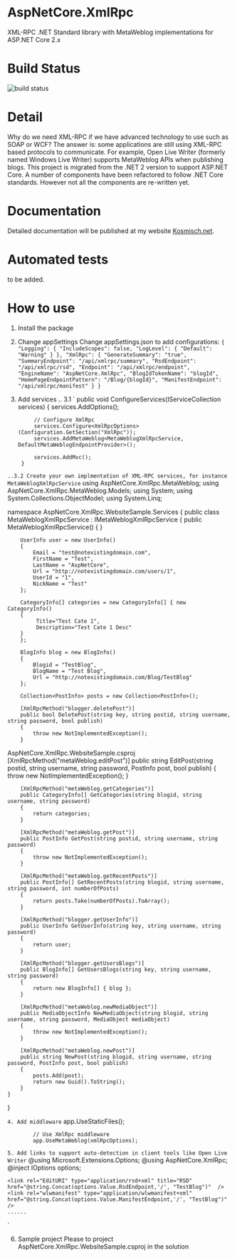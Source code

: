 # AspNetCore.XmlRpc
XML-RPC .NET Standard library with MetaWeblog implementations for ASP.NET Core 2.x

# Build Status
![build status](https://www.myget.org/BuildSource/Badge/aspnetcore_xmlrpc?identifier=083bc4fc-b05d-48f7-b614-c24e3ffcfd5a)

# Detail
Why do we need XML-RPC if we have advanced technology to use such as SOAP or WCF?
The answer is: some applications are still using XML-RPC based protocols to communicate. For example, Open Live Writer (formerly named Windows Live Writer) supports MetaWeblog APIs when publishing blogs.
This project is migrated from the .NET 2 version to support ASP.NET Core. A number of components have been refactored to follow .NET Core standards. However not all the components are re-written yet. 

# Documentation
Detailed documentation will be published at my website [Kosmisch.net](http://kosmisch.net/).

# Automated tests
to be added. 

# How to use
1. Install the package

2. Change appSettings
Change appSettings.json to add configurations:
`{
  "Logging": {
    "IncludeScopes": false,
    "LogLevel": {
      "Default": "Warning"
    }
  },
  "XmlRpc": {
    "GenerateSummary": "true",
    "SummaryEndpoint": "/api/xmlrpc/summary",
    "RsdEndpoint": "/api/xmlrpc/rsd",
    "Endpoint": "/api/xmlrpc/endpoint",
    "EngineName": "AspNetCore.XmlRpc",
    "BlogIdTokenName": "blogId",
    "HomePageEndpointPattern": "/Blog/{blogId}",
    "ManifestEndpoint": "/api/xmlrpc/manifest"
  }
}`

3. Add services
.. 3.1
`
public void ConfigureServices(IServiceCollection services)
        {
            services.AddOptions();

            // Configure XmlRpc
            services.Configure<XmlRpcOptions>(Configuration.GetSection("XmlRpc"));
            services.AddMetaWeblog<MetaWeblogXmlRpcService, DefaultMetaWeblogEndpointProvider>();

            services.AddMvc();
        }
`
..3.2 Create your own implmentation of XML-RPC services, for instance MetaWeblogXmlRpcService
`
using AspNetCore.XmlRpc.MetaWeblog;
using AspNetCore.XmlRpc.MetaWeblog.Models;
using System;
using System.Collections.ObjectModel;
using System.Linq;

namespace AspNetCore.XmlRpc.WebsiteSample.Services
{
    public class MetaWeblogXmlRpcService : IMetaWeblogXmlRpcService
    {
        public MetaWeblogXmlRpcService()
        {
        }

        UserInfo user = new UserInfo()
        {
            Email = "test@notexistingdomain.com",
            FirstName = "Test",
            LastName = "AspNetCore",
            Url = "http://notexistingdomain.com/users/1",
            UserId = "1",
            NickName = "Test"
        };

        CategoryInfo[] categories = new CategoryInfo[] { new CategoryInfo()
        {
             Title="Test Cate 1",
             Description="Test Cate 1 Desc"
        }
        };

        BlogInfo blog = new BlogInfo()
        {
            Blogid = "TestBlog",
            BlogName = "Test Blog",
            Url = "http://notexistingdomain.com/Blog/TestBlog"
        };

        Collection<PostInfo> posts = new Collection<PostInfo>();

        [XmlRpcMethod("blogger.deletePost")]
        public bool DeletePost(string key, string postid, string username, string password, bool publish)
        {
            throw new NotImplementedException();
        }

AspNetCore.XmlRpc.WebsiteSample.csproj        [XmlRpcMethod("metaWeblog.editPost")]
        public string EditPost(string postid, string username, string password, PostInfo post, bool publish)
        {
            throw new NotImplementedException();
        }

        [XmlRpcMethod("metaWeblog.getCategories")]
        public CategoryInfo[] GetCategories(string blogid, string username, string password)
        {
            return categories;
        }

        [XmlRpcMethod("metaWeblog.getPost")]
        public PostInfo GetPost(string postid, string username, string password)
        {
            throw new NotImplementedException();
        }

        [XmlRpcMethod("metaWeblog.getRecentPosts")]
        public PostInfo[] GetRecentPosts(string blogid, string username, string password, int numberOfPosts)
        {
            return posts.Take(numberOfPosts).ToArray();
        }

        [XmlRpcMethod("blogger.getUserInfo")]
        public UserInfo GetUserInfo(string key, string username, string password)
        {
            return user;
        }

        [XmlRpcMethod("blogger.getUsersBlogs")]
        public BlogInfo[] GetUsersBlogs(string key, string username, string password)
        {
            return new BlogInfo[] { blog };
        }

        [XmlRpcMethod("metaWeblog.newMediaObject")]
        public MediaObjectInfo NewMediaObject(string blogid, string username, string password, MediaObject mediaObject)
        {
            throw new NotImplementedException();
        }

        [XmlRpcMethod("metaWeblog.newPost")]
        public string NewPost(string blogid, string username, string password, PostInfo post, bool publish)
        {
            posts.Add(post);
            return new Guid().ToString();
        }
    }
}

`
4. Add middleware
`
  app.UseStaticFiles();

            // Use XmlRpc middleware
            app.UseMetaWeblog(xmlRpcOptions);
`
5. Add links to support auto-detection in client tools like Open Live Writer
`
@using Microsoft.Extensions.Options;
@using AspNetCore.XmlRpc;
@inject IOptions<XmlRpcOptions> options;

<!DOCTYPE html>
<html>
<head>
    <meta charset="utf-8" />
    <meta name="viewport" content="width=device-width, initial-scale=1.0" />
    <title>@ViewData["Title"] - AspNetCore.WebsiteSample</title>

    <link rel="EditURI" type="application/rsd+xml" title="RSD" href="@string.Concat(options.Value.RsdEndpoint,'/', "TestBlog")"  />
    <link rel="wlwmanifest" type="application/wlwmanifest+xml" href="@string.Concat(options.Value.ManifestEndpoint,'/', "TestBlog")" />
    ......
`

6. Sample project
Please to project AspNetCore.XmlRpc.WebsiteSample.csproj in the solution
